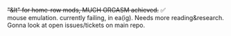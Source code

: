 ~~"&lt" for home-row mods, MUCH ORGASM achieved.~~ ✅\
mouse emulation. currently failing, in ea(ig). Needs more reading&research. Gonna look at open issues/tickets on main repo. 
